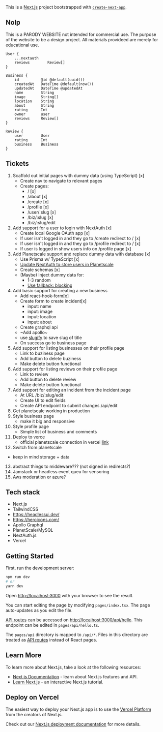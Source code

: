 This is a [Next.js](https://nextjs.org/) project bootstrapped with [`create-next-app`](https://github.com/vercel/next.js/tree/canary/packages/create-next-app).

## Nolp

This is a PARODY WEBSITE not intended for commercial use. The purpose of the website to be a design project. All materials provideed are merely for educational use.

```
User {
    ...nextauth
    reviews        Review[]
}

Business {
    id          @id @default(uuid())
    createdAt   DateTime @default(now())
    updatedAt   DateTime @updatedAt
    name        String
    image       String[]
    location    String
    about       String
    rating      Int
    owner       user
    reviews     Review[]
}

Review {
    user        User
    rating      Int
    business    Business
}
```

## Tickets

1. Scaffold out initial pages with dummy data (using TypeScript) [x]
   - Create nav to navigate to relevant pages
   - Create pages:
     - / [x]
     - /about [x]
     - /create [x]
     - /profile [x]
     - /user/:slug [x]
     - /biz/:slug [x]
     - /biz/:slug/edit
2. Add support for a user to login with NextAuth [x]
   - Create local Google OAuth app [x]
   - If user isn't logged in and they go to /create redirect to / [x]
   - If user isn't logged in and they go to /profile redirect to / [x]
   - If user is logged in show users info on /profile page [x]
3. Add Planetscale support and replace dummy data with database [x]
   - Use Prisma w/ TypeScript [x]
   - [Update NextAuth to store users in Planetscale](https://next-auth.js.org/configuration/options#database)
   - Create schemas [x]
   - (Maybe) Inject dummy data for:
     - 1-3 random
     - [Use fallback: blocking](https://nextjs.org/docs/basic-features/data-fetching#fallback-blocking)
4. Add basic support for creating a new business
   - Add react-hook-form[x]
   - Create form to create incident[x]
     - input: name
     - input: image
     - input: location
     - input: about
   - Create graphql api
   - ~Add apollo~
   - use [slugify](https://www.npmjs.com/package/slugify) to save slug of title
   - On success go to business page
5. Add support for listing businesses on their profile page
   - Link to buziness page
   - Add button to delete buziness
   - Make delete button functional
6. Add support for listing reviews on their profile page
   - Link to review
   - Add button to delete review
   - Make delete button functional
7. Add support for editing an incident from the incident page
   - At URL /biz/:slug/edit
   - Create UI to edit fields
   - Create API endpoint to submit changes /api/edit
8. Get planetscale working in production
9. Style business page
   - make it big and responsive
10. Style profile page
    - Simple list of business and comments
11. Deploy to verce
    - official planetscale connection in vercel [link](https://davidparks.dev/blog/planetscale-deployment-with-prisma/#deploying)
12. Switch from planetscale

- keep in mind storage + data

13. abstract things to middeware??? (not signed in redirects?)
14. Jamstack or headless event queu for sensoring
15. Aws moderation or azure?

## Tech stack

- Next.js
- TailwindCSS
- https://headlessui.dev/
- https://heroicons.com/
- Apollo Graphql
- PlanetScale/MySQL
- NextAuth.js
- Vercel

## Getting Started

First, run the development server:

```bash
npm run dev
# or
yarn dev
```

Open [http://localhost:3000](http://localhost:3000) with your browser to see the result.

You can start editing the page by modifying `pages/index.tsx`. The page auto-updates as you edit the file.

[API routes](https://nextjs.org/docs/api-routes/introduction) can be accessed on [http://localhost:3000/api/hello](http://localhost:3000/api/hello). This endpoint can be edited in `pages/api/hello.ts`.

The `pages/api` directory is mapped to `/api/*`. Files in this directory are treated as [API routes](https://nextjs.org/docs/api-routes/introduction) instead of React pages.

## Learn More

To learn more about Next.js, take a look at the following resources:

- [Next.js Documentation](https://nextjs.org/docs) - learn about Next.js features and API.
- [Learn Next.js](https://nextjs.org/learn) - an interactive Next.js tutorial.

## Deploy on Vercel

The easiest way to deploy your Next.js app is to use the [Vercel Platform](https://vercel.com/new?utm_medium=default-template&filter=next.js&utm_source=create-next-app&utm_campaign=create-next-app-readme) from the creators of Next.js.

Check out our [Next.js deployment documentation](https://nextjs.org/docs/deployment) for more details.
